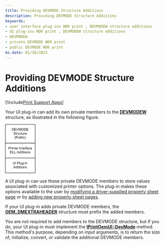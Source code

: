 ```yaml
---
title: Providing DEVMODE Structure Additions
description: Providing DEVMODE Structure Additions
keywords:
- user interface plug-ins WDK print , DEVMODEW structure additions
- UI plug-ins WDK print , DEVMODEW structure additions
- DEVMODEW
- private DEVMODE WDK print
- public DEVMODE WDK print
ms.date: 01/30/2023
---
```


# Providing DEVMODE Structure Additions

[!include[Print Support Apps](../includes/print-support-apps.md)]

Your UI plug-in can add its own private members to the [**DEVMODEW**](/windows/win32/api/wingdi/ns-wingdi-devmodew) structure, as illustrated in the following figure.

![diagram illustrating public and private devmode sections.](images/dvmdstru.png)

A UI plug-in can use these private DEVMODE members to store values associated with customized printer options. The plug-in makes these options available to the user by [modifying a driver-supplied property sheet page](modifying-a-driver-supplied-property-sheet-page.md) or by [adding new property sheet pages](adding-new-property-sheet-pages.md).

If your UI plug-in adds private DEVMODE members, the [**OEM\_DMEXTRAHEADER**](/windows-hardware/drivers/ddi/printoem/ns-printoem-_oem_dmextraheader) structure must prefix the added members.

You are not required to add members to the DEVMODE structure, but if you do, your UI plug-in must implement the [**IPrintOemUI::DevMode**](/windows-hardware/drivers/ddi/prcomoem/nf-prcomoem-iprintoemui-devmode) method. This method's purpose, depending on input arguments, is to return the size of, initialize, convert, or validate the additional DEVMODE members.

